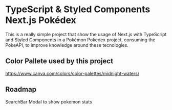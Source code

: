 # TypeScript & Styled Components Next.js Pokédex

This is a really simple project that show the usage of Next.js with TypeScript and Styled Components
in a Pokémon Pokedex project, consuming the PokeAPI, to improve knowledge around these tecnologies.

## Color Pallete used by this project
https://www.canva.com/colors/color-palettes/midnight-waters/

## Roadmap
SearchBar
Modal to show pokemon stats